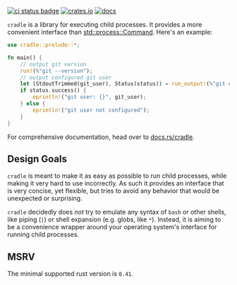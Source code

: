 [![ci status badge](https://github.com/soenkehahn/cradle/actions/workflows/ci.yaml/badge.svg)](https://github.com/soenkehahn/cradle/actions?query=branch%3Amaster)
[![crates.io](https://img.shields.io/crates/v/cradle.svg)](https://crates.io/crates/cradle)
[![docs](https://docs.rs/cradle/badge.svg)](https://docs.rs/cradle)

`cradle` is a library for executing child processes.
It provides a more convenient interface than
[std::process::Command](https://doc.rust-lang.org/std/process/struct.Command.html).
Here's an example:

``` rust
use cradle::prelude::*;

fn main() {
    // output git version
    run!(%"git --version");
    // output configured git user
    let (StdoutTrimmed(git_user), Status(status)) = run_output!(%"git config --get user.name");
    if status.success() {
        eprintln!("git user: {}", git_user);
    } else {
        eprintln!("git user not configured");
    }
}
```

For comprehensive documentation, head over to
[docs.rs/cradle](https://docs.rs/cradle/latest/cradle/).

## Design Goals

`cradle` is meant to make it as easy as possible to run child processes,
while making it very hard to use incorrectly.
As such it provides an interface that is very concise, yet flexible,
but tries to avoid any behavior that would be unexpected or surprising.

`cradle` decidedly does _not_ try to emulate any syntax of `bash` or other shells,
like piping (`|`) or shell expansion (e.g. globs, like `*`).
Instead, it is aiming to be a convenience wrapper around your
operating system's interface for running child processes.

## MSRV
The minimal supported rust version is `0.41`.
